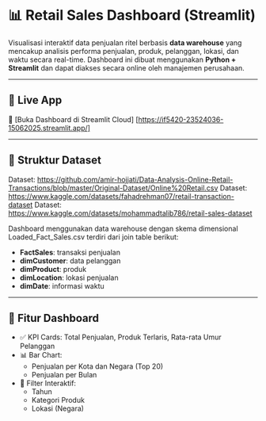 # 📊 Retail Sales Dashboard (Streamlit)

Visualisasi interaktif data penjualan ritel berbasis **data warehouse** yang mencakup analisis performa penjualan, produk, pelanggan, lokasi, dan waktu secara real-time. Dashboard ini dibuat menggunakan **Python + Streamlit** dan dapat diakses secara online oleh manajemen perusahaan.

---

## 🚀 Live App

🔗 [Buka Dashboard di Streamlit Cloud]
[https://if5420-23524036-15062025.streamlit.app/]

---

## 📁 Struktur Dataset

Dataset: https://github.com/amir-hojjati/Data-Analysis-Online-Retail-Transactions/blob/master/Original-Dataset/Online%20Retail.csv
Dataset: https://www.kaggle.com/datasets/fahadrehman07/retail-transaction-dataset
Dataset: https://www.kaggle.com/datasets/mohammadtalib786/retail-sales-dataset

Dashboard menggunakan data warehouse dengan skema dimensional
Loaded_Fact_Sales.csv terdiri dari join table berikut:
- **FactSales**: transaksi penjualan 
- **dimCustomer**: data pelanggan 
- **dimProduct**: produk 
- **dimLocation**: lokasi penjualan 
- **dimDate**: informasi waktu

---

## 📌 Fitur Dashboard

- ✅ KPI Cards: Total Penjualan, Produk Terlaris, Rata-rata Umur Pelanggan
- 📊 Bar Chart:
  - Penjualan per Kota dan Negara (Top 20)
  - Penjualan per Bulan
- 📆 Filter Interaktif:
  - Tahun
  - Kategori Produk
  - Lokasi (Negara)
